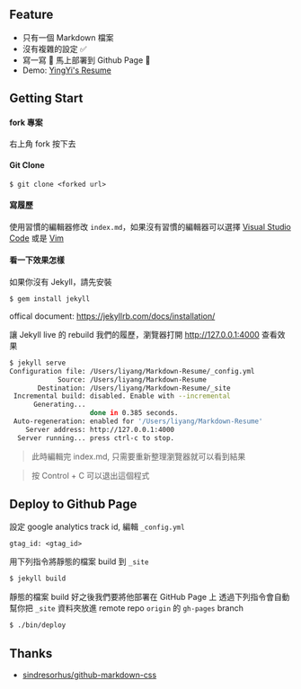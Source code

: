## Feature

- 只有一個 Markdown 檔案 
- 沒有複雜的設定 ✅
- 寫一寫 📝 馬上部署到 Github Page 🚀 
- Demo: [YingYi's Resume](https://ininyingyi.github.io/Markdown-Resume/)

## Getting Start 

#### fork 專案

右上角 fork 按下去

#### Git Clone

```
$ git clone <forked url>
```

#### 寫履歷

使用習慣的編輯器修改 `index.md`，如果沒有習慣的編輯器可以選擇 [Visual Studio Code](https://code.visualstudio.com/) 或是 [Vim](https://www.vim.org/)

#### 看一下效果怎樣

如果你沒有 Jekyll，請先安裝
```bash
$ gem install jekyll
```
offical document: https://jekyllrb.com/docs/installation/

讓 Jekyll live 的 rebuild 我們的履歷，瀏覽器打開 http://127.0.0.1:4000 查看效果
```bash
$ jekyll serve
Configuration file: /Users/liyang/Markdown-Resume/_config.yml
            Source: /Users/liyang/Markdown-Resume
       Destination: /Users/liyang/Markdown-Resume/_site
 Incremental build: disabled. Enable with --incremental
      Generating...
                    done in 0.385 seconds.
 Auto-regeneration: enabled for '/Users/liyang/Markdown-Resume'
    Server address: http://127.0.0.1:4000
  Server running... press ctrl-c to stop.
```
> 此時編輯完 index.md, 只需要重新整理瀏覽器就可以看到結果

> 按 Control + C 可以退出這個程式

## Deploy to Github Page

設定 google analytics track id, 編輯 `_config.yml`
```
gtag_id: <gtag_id>
```

用下列指令將靜態的檔案 build 到 `_site`
```bash
$ jekyll build 
```

靜態的檔案 build 好之後我們要將他部署在 GitHub Page 上
透過下列指令會自動幫你把 `_site` 資料夾放進 remote repo `origin` 的 `gh-pages` branch
```bash
$ ./bin/deploy 
```

## Thanks 

- [sindresorhus/github-markdown-css](https://github.com/sindresorhus/github-markdown-css/blob/gh-pages/github-markdown.css)


